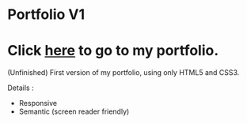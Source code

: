 # Portfolio V1

# Click [here](https://caiokenedy.github.io/) to go to my portfolio. 


(Unfinished) First version of my portfolio, using only HTML5 and CSS3.


Details :
- Responsive
- Semantic (screen reader friendly)
